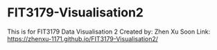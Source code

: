 # FIT3179-Visualisation2
This is for FIT3179 Data Visualisation 2
Created by: Zhen Xu Soon
Link: https://zhenxu-1171.github.io/FIT3179-Visualisation2/
